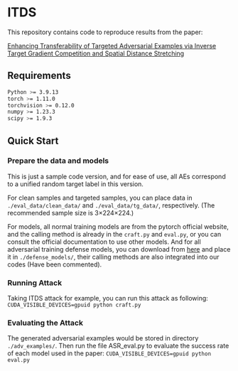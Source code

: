 # ITDS

This repository contains code to reproduce results from the paper:

[Enhancing Transferability of Targeted Adversarial Examples via Inverse Target Gradient Competition and Spatial Distance Stretching]()

## Requirements

```bash
Python >= 3.9.13
torch >= 1.11.0
torchvision >= 0.12.0
numpy >= 1.23.3
scipy >= 1.9.3
```

## Quick Start

### Prepare the data and models

This is just a sample code version, and for ease of use, all AEs correspond to a unified random target label in this version.

For clean samples and targeted samples, you can place data in `./eval_data/clean_data/` and `./eval_data/tg_data/`, respectively. (The recommended sample size is 3&times;224&times;224.)

For models, all normal training models are from the pytorch official website, and the calling method is already in the `craft.py` and `eval.py`, or you can consult the official documentation to use other models. And for all adversarial training defense models, you can download from [here](https://drive.google.com/file/d/13DcsFytr4P1A52xwvbvkg2TS2tL185Oe/view?usp=sharing) and place it in `./defense_models/`, their calling methods are also integrated into our codes (Have been commented).

### Running Attack

Taking ITDS attack for example, you can run this attack as following: `CUDA_VISIBLE_DEVICES=gpuid python craft.py`

### Evaluating the Attack

The generated adversarial examples would be stored in directory `./adv_examples/`. Then run the file ASR_eval.py to evaluate the success rate of each model used in the paper: `CUDA_VISIBLE_DEVICES=gpuid python eval.py`
